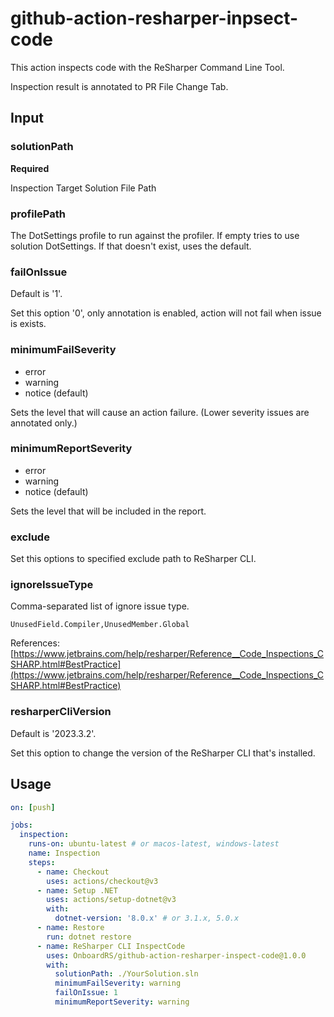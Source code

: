 # github-action-resharper-inpsect-code

This action inspects code with the ReSharper Command Line Tool.

Inspection result is annotated to PR File Change Tab.

## Input

### solutionPath

**Required**

Inspection Target Solution File Path

### profilePath

The DotSettings profile to run against the profiler. If empty tries to use solution DotSettings. If that doesn't exist, uses the default.

### failOnIssue

Default is '1'.

Set this option '0', only annotation is enabled, action will not fail when issue is exists.

### minimumFailSeverity

- error
- warning
- notice (default)

Sets the level that will cause an action failure. (Lower severity issues are annotated only.)
### minimumReportSeverity

- error
- warning
- notice (default)

Sets the level that will be included in the report.

### exclude

Set this options to specified exclude path to ReSharper CLI.

### ignoreIssueType

Comma-separated list of ignore issue type.

```text
UnusedField.Compiler,UnusedMember.Global
```

References:  
[https://www.jetbrains.com/help/resharper/Reference__Code_Inspections_CSHARP.html#BestPractice](https://www.jetbrains.com/help/resharper/Reference__Code_Inspections_CSHARP.html#BestPractice)

### resharperCliVersion

Default is '2023.3.2'.

Set this option to change the version of the ReSharper CLI that's installed.
## Usage

```yaml
on: [push]

jobs:
  inspection:
    runs-on: ubuntu-latest # or macos-latest, windows-latest
    name: Inspection
    steps:
      - name: Checkout
        uses: actions/checkout@v3
      - name: Setup .NET
        uses: actions/setup-dotnet@v3
        with:
          dotnet-version: '8.0.x' # or 3.1.x, 5.0.x
      - name: Restore
        run: dotnet restore
      - name: ReSharper CLI InspectCode
        uses: OnboardRS/github-action-resharper-inspect-code@1.0.0
        with:
          solutionPath: ./YourSolution.sln
          minimumFailSeverity: warning
          failOnIssue: 1
          minimumReportSeverity: warning
          
```